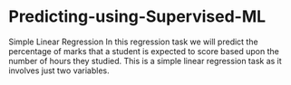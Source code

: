 # Predicting-using-Supervised-ML

Simple Linear Regression
In this regression task we will predict the percentage of marks that a student is expected to score based upon the number of hours they studied. This is a simple linear regression task as it involves just two variables.
